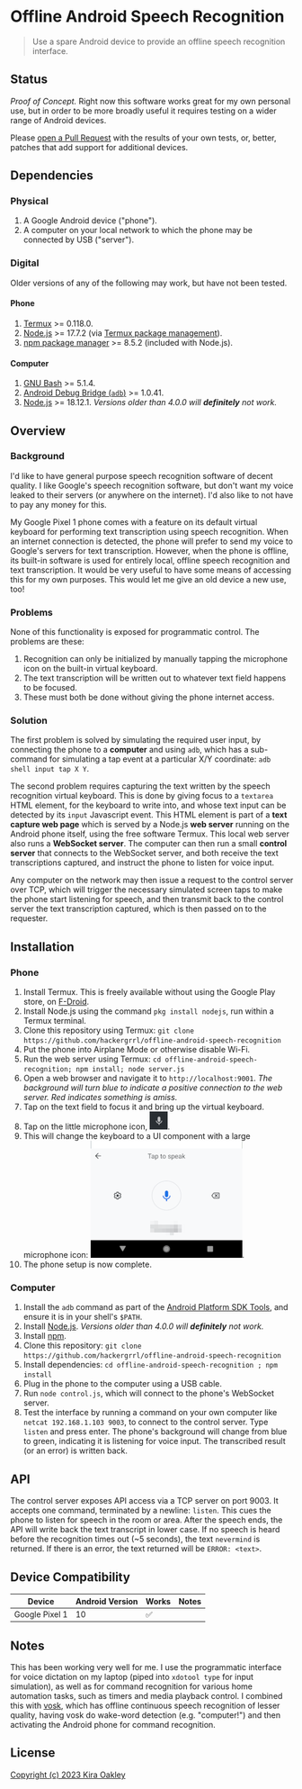 # Offline Android Speech Recognition

> Use a spare Android device to provide an offline speech recognition interface.

## Status
*Proof of Concept.* Right now this software works great for my own personal use, but in order to be more broadly useful it requires testing on a wider range of Android devices.

Please [open a Pull Request][new-pr] with the results of your own tests, or, better, patches that add support for additional devices.

## Dependencies

### Physical
1. A Google Android device ("phone").
2. A computer on your local network to which the phone may be connected by USB ("server").

### Digital
Older versions of any of the following may work, but have not been tested.

#### Phone
1. [Termux][termux] >= 0.118.0.
2. [Node.js][node.js] >= 17.7.2 (via [Termux package management][termux-pkg]).
3. [npm package manager][npm] >= 8.5.2 (included with Node.js).
#### Computer
1. [GNU Bash][bash] >= 5.1.4.
2. [Android Debug Bridge (`adb`)][adb] >= 1.0.41.
3. [Node.js][node.js] >= 18.12.1. *Versions older than 4.0.0 will **definitely** not work.*

## Overview
### Background
I'd like to have general purpose speech recognition software of decent quality. I like Google's speech recognition software, but don't want my voice leaked to their servers (or anywhere on the internet). I'd also like to not have to pay any money for this.

My Google Pixel 1 phone comes with a feature on its default virtual keyboard for performing text transcription using speech recognition. When an internet connection is detected, the phone will prefer to send my voice to Google's servers for text transcription. However, when the phone is offline, its built-in software is used for entirely local, offline speech recognition and text transcription. It would be very useful to have some means of accessing this for my own purposes. This would let me give an old device a new use, too!

### Problems
None of this functionality is exposed for programmatic control. The problems are these:

1. Recognition can only be initialized by manually tapping the microphone icon on the built-in virtual keyboard.
2. The text transcription will be written out to whatever text field happens to be focused.
3. These must both be done without giving the phone internet access.

### Solution
The first problem is solved by simulating the required user input, by connecting the phone to a **computer** and using `adb`, which has a sub-command for simulating a tap event at a particular X/Y coordinate: `adb shell input tap X Y`.

The second problem requires capturing the text written by the speech recognition virtual keyboard. This is done by giving focus to a `textarea` HTML element, for the keyboard to write into, and whose text input can be detected by its `input` Javascript event. This HTML element is part of a **text capture web page** which is served by a Node.js **web server** running on the Android phone itself, using the free software Termux. This local web server also runs a **WebSocket server**. The computer can then run a small **control server** that connects to the WebSocket server, and both receive the text transcriptions captured, and instruct the phone to listen for voice input.

Any computer on the network may then issue a request to the control server over TCP, which will trigger the necessary simulated screen taps to make the phone start listening for speech, and then transmit back to the control server the text transcription captured, which is then passed on to the requester.

## Installation
### Phone
1. Install Termux. This is freely available without using the Google Play store, on [F-Droid][f-droid].
2. Install Node.js using the command `pkg install nodejs`, run within a Termux terminal.
3. Clone this repository using Termux: `git clone https://github.com/hackergrrl/offline-android-speech-recognition`
4. Put the phone into Airplane Mode or otherwise disable Wi-Fi.
5. Run the web server using Termux: `cd offline-android-speech-recognition; npm install; node server.js`
6. Open a web browser and navigate it to `http://localhost:9001`. *The background will turn blue to indicate a positive connection to the web server. Red indicates something is amiss.*
7. Tap on the text field to focus it and bring up the virtual keyboard.
8. Tap on the little microphone icon, ![microphone icon](mic-icon.png).
9. This will change the keyboard to a UI component with a large microphone icon: ![microphone keyboard](mic-keyboard.png).
10. The phone setup is now complete.

### Computer
1. Install the `adb` command as part of the [Android Platform SDK Tools](https://developer.android.com/tools/releases/platform-tools), and ensure it is in your shell's `$PATH`.
2. Install [Node.js](https://nodejs.org/en). *Versions older than 4.0.0 will **definitely** not work.*
3. Install [npm](https://npmjs.org).
4. Clone this repository: `git clone https://github.com/hackergrrl/offline-android-speech-recognition`
5. Install dependencies: `cd offline-android-speech-recognition ; npm install`
6. Plug in the phone to the computer using a USB cable.
7. Run `node control.js`, which will connect to the phone's WebSocket server.
8. Test the interface by running a command on your own computer like `netcat 192.168.1.103 9003`, to connect to the control server. Type `listen` and press enter. The phone's background will change from blue to green, indicating it is listening for voice input. The transcribed result (or an error) is written back.

## API
The control server exposes API access via a TCP server on port 9003. It accepts one command, terminated by a newline: `listen`. This cues the phone to listen for speech in the room or area. After the speech ends, the API will write back the text transcript in lower case. If no speech is heard before the recognition times out (~5 seconds), the text `nevermind` is returned. If there is an error, the text returned will be `ERROR: <text>`.

## Device Compatibility
|Device|Android Version|Works|Notes|
|---|---|---|---|
|Google Pixel 1|10|✅||

## Notes
This has been working very well for me. I use the programmatic interface for voice dictation on my laptop (piped into `xdotool type` for input simulation), as well as for command recognition for various home automation tasks, such as timers and media playback control. I combined this with [vosk](https://alphacephei.com/vosk/), which has offline continuous speech recognition of lesser quality, having vosk do wake-word detection (e.g. "computer!") and then activating the Android phone for command recognition.

## License

[Copyright (c) 2023 Kira Oakley](LICENSE)

[f-droid]: https://f-droid.org
[new-pr]: https://github.com/hackergrrl/offline-android-speech-recognition/pulls
[termux]: https://termux.dev/en/
[node.js]: https://nodejs.org/en
[npm]: https://docs.npmjs.com/cli/v10/commands/npm
[termux-pkg]: https://wiki.termux.com/wiki/Package_Management
[bash]: https://www.gnu.org/software/bash/
[adb]: https://developer.android.com/tools/adb
